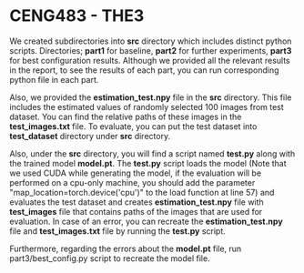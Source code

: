 # CENG483 - THE3 
We created subdirectories into **src** directory which includes distinct python scripts. Directories; **part1** for baseline, **part2** for further experiments, **part3** for best configuration results. Although we provided all the relevant results in the report, to see the results of each part, you can run corresponding python file in each part.


Also, we provided the **estimation_test.npy** file in the **src** directory. This file includes the estimated values of randomly selected 100 images from 
test dataset. You can find the relative paths of these images in the **test_images.txt** file. To evaluate, you can put the test dataset into **test_dataset** directory 
under **src** directory.

Also, under the **src** directory, you will find a script named **test.py** along with the trained model **model.pt**. The **test.py** script loads the model (Note that we used CUDA while generating the model,
if the evaluation will be performed on a cpu-only machine, you should add the parameter "map_location=torch.device('cpu')" to the load function at line 57) and
evaluates the test dataset and creates **estimation_test.npy** file with **test_images** file that contains paths of the images that are used for evaluation.
In case of an error, you can recreate the **estimation_test.npy** file and **test_images.txt** file by running the **test.py** script. 

Furthermore, regarding the errors about the **model.pt** file, run part3/best_config.py script to recreate the model file. 





